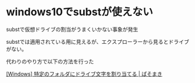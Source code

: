 # windows10でsubstが使えない

substで仮想ドライブの割当がうまくいかない事象が発生

substでは適用されている用に見えるが、エクスプローラーから見るとドライブがない。

代わりのやり方で以下の方法を行った

[\[Windows\] 特定のフォルダにドライブ文字を割り当てる \| ぱそまき](https://pasomaki.com/windows-allocation-drive-string/)